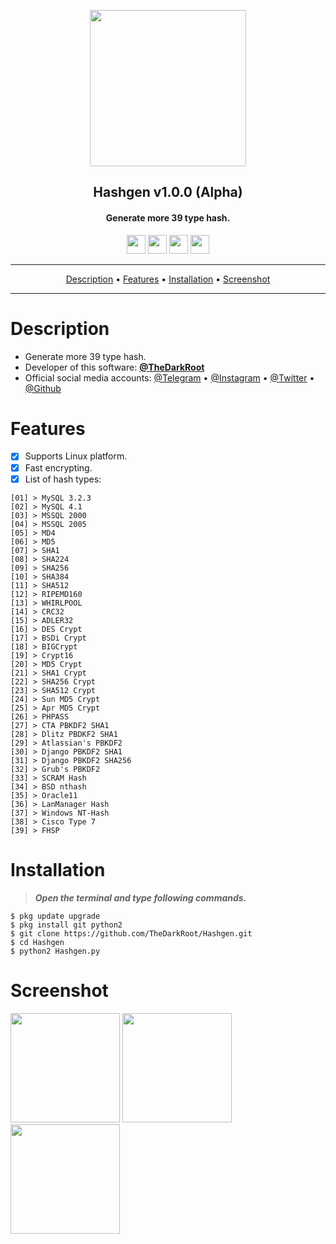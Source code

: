 <p align="center"><a href="https://turkhackteam.org"><img src="https://raw.githubusercontent.com/TheDarkRoot/PNGStore/master/Personal/Banner.png" width="250"></a></p>
<h2 align="center"><b>Hashgen v1.0.0 (Alpha)</b></h2>
<h4 align="center">Generate more 39 type hash.</h4>
</p>
<p align="center"><a href="center"><a href="https://t.me/TDarkRoot"><img src="https://raw.githubusercontent.com/TheDarkRoot/PNGStore/master/Personal/Telegram.png" width="30"></a>     <a href="center"><a href="https://instagram.com/TheDarkRoot"><img src="https://raw.githubusercontent.com/TheDarkRoot/PNGStore/master/Personal/Instagram.png" width="30"></a>     <a href="center"><a href="https://twitter.com/TDarkRoot"><img src="https://raw.githubusercontent.com/TheDarkRoot/PNGStore/master/Personal/Twitter.png" width="30"></a>     <a href="https://github.com/CiKu370/hash-generator"><img src="https://raw.githubusercontent.com/TheDarkRoot/PNGStore/master/Personal/Github.png" width="30"></a></p>
</p>
<hr>
<p align="center"><a href="#Description">Description</a> &bull; <a href="#Features">Features</a> &bull; <a href="#Installation">Installation</a> &bull; <a href="#Screenshot">Screenshot</a></p>
<hr>


# Description

- Generate more 39 type hash.
- Developer of this software: **[@TheDarkRoot](https://github.com/TheDarkRoot)**
- Official social media accounts: [@Telegram](https://t.me/TDarkRoot) &bull; [@Instagram](https://instagram.com/TheDarkRoot) &bull; [@Twitter](https://twitter.com/TDarkRoot) &bull; [@Github](https://github.com/TheDarkRoot)

# Features

- [x] Supports Linux platform.
- [x] Fast encrypting.
- [x] List of hash types:
```
[01] > MySQL 3.2.3
[02] > MySQL 4.1
[03] > MSSQL 2000
[04] > MSSQL 2005
[05] > MD4
[06] > MD5
[07] > SHA1
[08] > SHA224
[09] > SHA256
[10] > SHA384
[11] > SHA512
[12] > RIPEMD160
[13] > WHIRLPOOL
[14] > CRC32
[15] > ADLER32
[16] > DES Crypt
[17] > BSDi Crypt
[18] > BIGCrypt
[19] > Crypt16
[20] > MD5 Crypt
[21] > SHA1 Crypt
[22] > SHA256 Crypt
[23] > SHA512 Crypt
[24] > Sun MD5 Crypt
[25] > Apr MD5 Crypt
[26] > PHPASS
[27] > CTA PBKDF2 SHA1
[28] > Dlitz PBDKF2 SHA1
[29] > Atlassian's PBKDF2
[30] > Django PBKDF2 SHA1
[31] > Django PBKDF2 SHA256
[32] > Grub's PBKDF2
[33] > SCRAM Hash
[34] > BSD nthash
[35] > Oracle11
[36] > LanManager Hash
[37] > Windows NT-Hash
[38] > Cisco Type 7
[39] > FHSP
```

# Installation

> ***Open the terminal and type following commands.***
```
$ pkg update upgrade
$ pkg install git python2
$ git clone https://github.com/TheDarkRoot/Hashgen.git
$ cd Hashgen
$ python2 Hashgen.py
```

# Screenshot

[<img src="https://raw.githubusercontent.com/TheDarkRoot/PNGStore/master/Personal/Screenshots/Hashgen%2001.png" width=175>](https://raw.githubusercontent.com/TheDarkRoot/PNGStore/master/Personal/Screenshots/Hashgen%2001.png)
[<img src="https://raw.githubusercontent.com/TheDarkRoot/PNGStore/master/Personal/Screenshots/Hashgen%2002.png" width=175>](https://raw.githubusercontent.com/TheDarkRoot/PNGStore/master/Personal/Screenshots/Hashgen%2002.png)
[<img src="https://raw.githubusercontent.com/TheDarkRoot/PNGStore/master/Personal/Screenshots/Hashgen%2003.png" width=175>](https://raw.githubusercontent.com/TheDarkRoot/PNGStore/master/Personal/Screenshots/Hashgen%2003.png)

